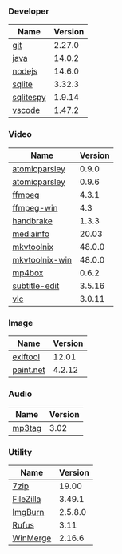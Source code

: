 
### Developer
Name                                                                                | Version
----                                                                                | -------
[git](https://github.com/git-for-windows/git/releases)                              | 2.27.0
[java](http://www.oracle.com/technetwork/java/javase/downloads/index.html)          | 14.0.2
[nodejs](https://nodejs.org/en/download/current/)                                   | 14.6.0
[sqlite](http://www.sqlite.org/download.html)                                       | 3.32.3
[sqlitespy](http://www.yunqa.de/delphi/doku.php/products/sqlitespy/index)           | 1.9.14
[vscode](https://code.visualstudio.com/updates)                                     | 1.47.2

### Video
Name                                                                                | Version
----                                                                                | -------
[atomicparsley](http://sourceforge.net/projects/atomicparsley/files/atomicparsley/) | 0.9.0
[atomicparsley](https://bitbucket.org/jonhedgerows/atomicparsley/downloads)         | 0.9.6
[ffmpeg](http://www.ffmpeg.org/download.html)                                       | 4.3.1
[ffmpeg-win](http://ffmpeg.zeranoe.com/builds/)                                     | 4.3
[handbrake](http://handbrake.fr/downloads.php)                                      | 1.3.3
[mediainfo](http://mediaarea.net/us/MediaInfo/Download/Windows)                     | 20.03
[mkvtoolnix](http://www.bunkus.org/videotools/mkvtoolnix/downloads.html)            | 48.0.0
[mkvtoolnix-win](http://www.fosshub.com/MKVToolNix.html)                            | 48.0.0
[mp4box](http://gpac.wp.mines-telecom.fr/mp4box/)                                   | 0.6.2
[subtitle-edit](https://github.com/SubtitleEdit/subtitleedit/releases)              | 3.5.16
[vlc](https://www.videolan.org/vlc/download-windows.html)                           | 3.0.11

### Image
Name                                                                                | Version
----                                                                                | -------
[exiftool](http://www.sno.phy.queensu.ca/~phil/exiftool/)                           | 12.01
[paint.net](http://www.getpaint.net/download.html)                                  | 4.2.12

### Audio
Name                                                                                | Version
----                                                                                | -------
[mp3tag](http://www.mp3tag.de/en/download.html)                                     | 3.02

### Utility
Name                                                                                | Version
----                                                                                | -------
[7zip](http://www.7-zip.org/download.html)                                          | 19.00
[FileZilla](https://filezilla-project.org/download.php?show_all=1)                  | 3.49.1
[ImgBurn](http://www.imgburn.com/index.php?act=download)                            | 2.5.8.0
[Rufus](https://github.com/pbatard/rufus/releases)                                  | 3.11
[WinMerge](http://winmerge.org/downloads/)                                          | 2.16.6

